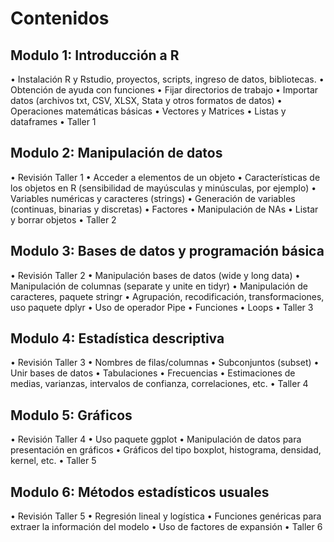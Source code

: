 # Contenidos


## Modulo 1: Introducción a R 
• Instalación R y Rstudio, proyectos, scripts, ingreso de datos, 
bibliotecas. 
• Obtención de ayuda con funciones 
• Fijar directorios de trabajo 
• Importar datos (archivos txt, CSV, XLSX, Stata y otros formatos de 
datos) 
• Operaciones matemáticas básicas 
• Vectores y Matrices 
• Listas y dataframes 
• Taller 1 
 
## Modulo 2: Manipulación de datos 
• Revisión Taller 1 
• Acceder a elementos de un objeto 
• Características de los objetos en R (sensibilidad de mayúsculas y minúsculas, por ejemplo) 
• Variables numéricas y caracteres (strings) 
• Generación de variables (continuas, binarias y discretas) 
• Factores 
• Manipulación de NAs 
• Listar y borrar objetos 
• Taller 2 
 
## Modulo 3: Bases de datos y programación básica 
• Revisión Taller 2 
• Manipulación bases de datos (wide y long data) 
• Manipulación de columnas (separate y unite en tidyr) 
• Manipulación de caracteres, paquete stringr 
• Agrupación, recodificación, transformaciones, uso paquete dplyr 
• Uso de operador Pipe 
• Funciones 
• Loops 
• Taller 3 
 
## Modulo 4: Estadística descriptiva 
• Revisión Taller 3 
• Nombres de filas/columnas 
• Subconjuntos (subset) 
• Unir bases de datos 
• Tabulaciones 
• Frecuencias 
• Estimaciones de medias, varianzas, intervalos de confianza, correlaciones, etc. 
• Taller 4 
 
## Modulo 5: Gráficos 
• Revisión Taller 4 
• Uso paquete ggplot 
• Manipulación de datos para presentación en gráficos 
• Gráficos del tipo boxplot, histograma, densidad, kernel, etc. 
• Taller 5 
 
## Modulo 6: Métodos estadísticos usuales 
• Revisión Taller 5 
• Regresión lineal y logística 
• Funciones genéricas para extraer la información del modelo 
• Uso de factores de expansión 
• Taller 6 
 
